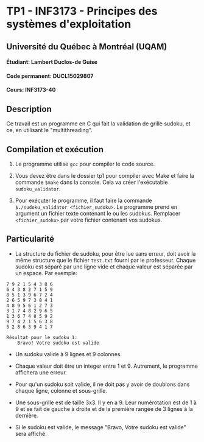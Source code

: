 # TP1 - INF3173 - Principes des systèmes d'exploitation
## Université du Québec à Montréal (UQAM)
#### Étudiant: Lambert Duclos-de Guise
#### Code permanent: DUCL15029807
#### Cours: INF3173-40
## Description

Ce travail est un programme en C qui fait la validation de grille sudoku, et ce, en utilisant le "multithreading".

## Compilation et exécution

1. Le programme utilise `gcc` pour compiler le code source.

2. Vous devez être dans le dossier tp1 pour compiler avec Make et faire la commande `$make` dans la console. Cela va créer l'exécutable `sudoku_validator`.

3. Pour exécuter le programme, il faut faire la commande `$./sudoku_validator <fichier_sudoku>`. Le programme prend en argument un fichier texte contenant le ou les sudokus. Remplacer `<fichier_sudoku>` par votre fichier contenant vos sudokus.

## Particularité

- La structure du fichier de sudoku, pour être lue sans erreur, doit avoir la même structure que le fichier `test.txt` fourni par le professeur. Chaque sudoku est séparé par une ligne vide et chaque valeur est séparée par un espace. Par exemple:

```
7 9 2 1 5 4 3 8 6
6 4 3 8 2 7 1 5 9
8 5 1 3 9 6 7 2 4
2 6 5 9 7 3 8 4 1
4 8 9 5 6 1 2 7 3
3 1 7 4 8 2 9 6 5
1 3 6 7 4 8 5 9 2
9 7 4 2 1 5 6 3 8
5 2 8 6 3 9 4 1 7
```
``` 
Résultat pour le sudoku 1:
    Bravo! Votre sudoku est valide
```

- Un sudoku valide à 9 lignes et 9 colonnes. 

- Chaque valeur doit être un integer entre 1 et 9. Autrement, le programme affichera une erreur.

- Pour qu'un sudoku soit valide, il ne doit pas y avoir de doublons dans chaque ligne, colonne et sous-grille.

- Une sous-grille est de taille 3x3. Il y en a 9. Leur numérotation est de 1 à 9 et se fait de gauche à droite et de la première rangée de 3 lignes à la dernière.

- Si le sudoku est valide, le message "Bravo, Votre sudoku est valide" sera affiché.